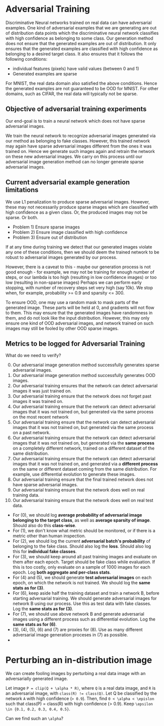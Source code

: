 # Adversarial Training

Discriminative Neural networks trained on real data can have adversarial examples.
One kind of adversarial examples that we are generating are out of distribution data points which the discriminative neural network classifies with high confidence as belonging to some class.
Our generation method does not ensure that the generated examples are out of distribution.
It only ensures that the generated examples are classified with high confidence as belonging to a desired target class.
It also ensures that it follows the following conditions:
* individual features (pixels) have valid values (between 0 and 1)
* Generated examples are sparse

For MNIST, the real data domain also satisfied the above conditions.
Hence the generated examples are not guaranteed to be OOD for MNIST.
For other domains, such as CIFAR, the real data will typically not be sparse.

## Objective of adversarial training experiments

Our end-goal is to train a neural network which does not have sparse adversarial images.

We train the neural network to recognize adversarial images generated via our method as belonging to fake classes.
However, this trained network may again have sparse adversarial images different from the ones it was trained on.
Hence we generate such images again and retrain the network on these new adversarial images.
We carry on this process until our adversarial image generation method can no longer generate sparse adversarial images. 

## Current adversarial example generation limitations
We use L1 penalization to produce sparse adversarial images.
However, these may not necessarily produce sparse images which are classified with high confidence as a given class.
Or, the produced images may not be sparse. Or both.

- Problem 1) Ensure sparse images
- Problem 2) Ensure image classified with high confidence
- Problem 3) Ensure out of distribution

If at any time during training we detect that our generated images violate any one of these conditions, then we should deem the trained network to be robust to adversarial images generated by our process.

However, there is a caveat to this - maybe our generation process is not good enough - for example, we may not be training for enough number of steps, or our lambda is too high (resulting in low confidence images) or too low (resulting in non-sparse images)
Perhaps we can perform early stopping, with number of recovery steps set very high (say 10k).
We stop when, for example, probability >= 0.9 and sparsity <= 300.

To ensure OOD, one may use a random mask to mask parts of the generated image.
These parts will be held at 0, and gradients will not flow to them.
This may ensure that the generated images have randomness in them, and do not look like the input distribution.
However, this may only ensure one kind of OOD adversarial images, and network trained on such images may still be fooled by other OOD sparse images.

## Metrics to be logged for Adversarial Training

What do we need to verify?

0. Our adversarial image generation method successfully generates sparse adversarial images.
1. Our adversarial image generation method successfully generates OOD images.
2. Our adversarial training ensures that the network can detect adversarial images it was just trained on.
3. Our adversarial training ensure that the network does not forget past images it was trained on.
4. Our adversarial training ensure that the network can detect adversarial images that it was not trained on, but generated via the same process on the most recent network
5. Our adversarial training ensure that the network can detect adversarial images that it was not trained on, but generated via the same process on a past network.
6. Our adversarial training ensure that the network can detect adversarial images that it was not trained on, but generated via the **same process** on a completely different network, trained on a different dataset of the same distribution.
7. Our adversarial training ensure that the network can detect adversarial images that it was not trained on, and generated via a **different process** on the same or different dataset coming from the same distribution. For example, use differential evolution to generate these images.
8. Our adversarial training ensure that the final trained network does not have sparse adversarial images.
9. Our adversarial training ensure that the network does well on real training data.
10. Our adversarial training ensure that the network does well on real test data.

* For (0), we should log **average probability of adversarial image belonging to the target class**, as well as **average sparsity of image**. Should also do this **class-wise**.
* For (1), we don't know what metric should be monitored, or if there is a metric other than human inspection.
* For (2), we should log the current **adversarial batch's probability** of belonging to the fake class. Should also log the **loss**. Should also log this for **individual fake classes**.
* For (3), we should keep around all past training images and evaluate on them after each epoch.
  Target should be fake class while evaluation.
  If this is too costly, only evaluate on a sample of 1000 images for each epoch. 
  Log **both aggregate and per-class stats**.
* For (4) and (5), we should generate **test adversarial images** on each epoch, on which the network is not trained.
  We should log the **same stats as for (3)**.
* For (6), keep aside half the training dataset and train a network B, before starting adversarial training.
  We should generate adversarial images for network B using our process.
  Use this as test data with fake classes.
  Log the **same stats as for (3)**.
* For (7), we should use above network B and generate adversarial images using a different process such as differential evolution. Log the **same stats as for (6)**.
* (3), (4), (5), (6) and (7) are proxies for (8). Use as many different adversarial image generation proceses in (7) as possible.
* 

# Perturbing an in-distribution image

We can create fooling images by perturbing a real data image with an adversarially generated image.

Let image `P = clip(Q + \alpha * R)`, where `Q` is a real data image, and `R` is an adversarial image, with `class(R) != class(Q)`.
Let Q be classified by the network `A` with high confidence (`> 0.9`).
Then, find `0 < \alpha < \epislon` such that class(P) = class(R) with high confidence (> 0.9). Keep `\epsilon \in {0.1, 0.2, 0.3, 0.4, 0.5}`.

Can we find such an `\alpha`?
